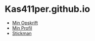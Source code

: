 # Kas411per.github.io

- [Min Opskrift](Opskrifter.html)
- [Min Profil](Profil.html)
- [Stickman](Stickman/sketch.js)
